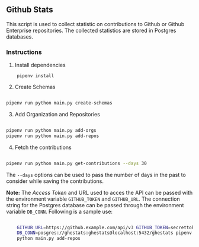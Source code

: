 ## Github Stats

This script is used to collect statistic on contributions to Github or Github Enterprise
repositories. The collected statistics are stored in Postgres databases.

### Instructions

1. Install dependencies

```
    pipenv install 
```

2. Create Schemas

```bash

pipenv run python main.py create-schemas
```

3. Add Organization and Repositories

```bash

pipenv run python main.py add-orgs
pipenv run python main.py add-repos

```

4. Fetch the contributions

```bash

pipenv run python main.py get-contributions --days 30

```
The `--days` options can be used to pass the number of days in the past to consider 
while saving the contributions.

__Note:__ The *Access Token* and URL used to acces the API can be passed with the
environment variable `GITHUB_TOKEN` and `GITHUB_URL`. The connection string for
the Postgres database can be passed through the environment variable `DB_CONN`.
Following is a sample use:

```bash

    GITHUB_URL=https://github.example.com/api/v3 GITHUB_TOKEN=secrettokenxxxx33 \
    DB_CONN=posgres://ghestats:ghestats@localhost:5432/ghestats pipenv run \
    python main.py add-repos

```

